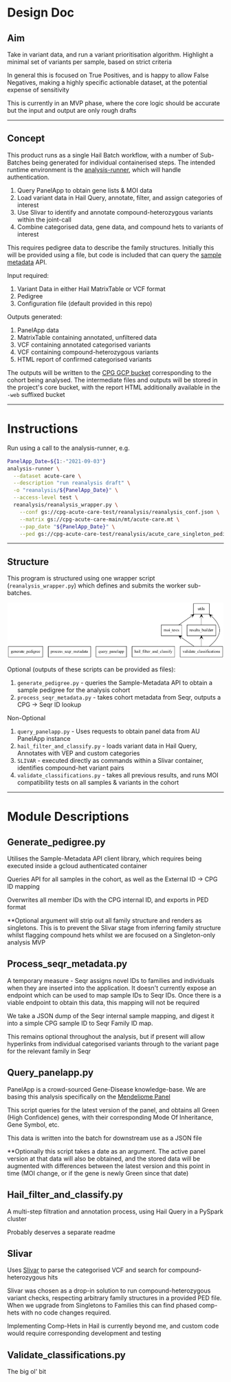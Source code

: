 # Design Doc

## Aim

Take in variant data, and run a variant prioritisation algorithm. Highlight a minimal set of variants per sample, based on strict criteria

In general this is focused on True Positives, and is happy to allow False Negatives, making a highly specific actionable dataset, at the potential expense of sensitivity

This is currently in an MVP phase, where the core logic should be accurate but the input and output are only rough drafts

---

## Concept

This product runs as a single Hail Batch workflow, with a number of Sub-Batches being generated for individual containerised steps. The intended runtime environment is the [analysis-runner](https://github.com/populationgenomics/analysis-runner), which will handle authentication.

1. Query PanelApp to obtain gene lists & MOI data
2. Load variant data in Hail Query, annotate, filter, and assign categories of interest
3. Use Slivar to identify and annotate compound-heterozygous variants within the joint-call
4. Combine categorised data, gene data, and compound hets to variants of interest

This requires pedigree data to describe the family structures. Initially this will be provided using a file, but code is included that can query the [sample metadata](https://github.com/populationgenomics/sample-metadata) API.

Input required:
1. Variant Data in either Hail MatrixTable or VCF format
2. Pedigree
3. Configuration file (default provided in this repo)


Outputs generated:
1. PanelApp data
2. MatrixTable containing annotated, unfiltered data
3. VCF containing annotated categorised variants
4. VCF containing compound-heterozygous variants
5. HTML report of confirmed categorised variants

The outputs will be written to the [CPG GCP bucket](https://github.com/populationgenomics/team-docs/tree/main/storage_policies) corresponding to the cohort being analysed. The intermediate files and outputs will be stored in the project's core bucket, with the report HTML additionally available in the `-web` suffixed bucket 

---

# Instructions

Run using a call to the analysis-runner, e.g.

```bash
PanelApp_Date=${1:-"2021-09-03"}
analysis-runner \
  --dataset acute-care \
  --description "run reanalysis draft" \
  -o "reanalysis/${PanelApp_Date}" \
  --access-level test \
  reanalysis/reanalysis_wrapper.py \
    --conf gs://cpg-acute-care-test/reanalysis/reanalysis_conf.json \
    --matrix gs://cpg-acute-care-main/mt/acute-care.mt \
    --pap_date "${PanelApp_Date}" \
    --ped gs://cpg-acute-care-test/reanalysis/acute_care_singleton_pedigree.json
```

---

## Structure

This program is structured using one wrapper script (`reanalysis_wrapper.py`) which defines and submits the worker sub-batches.

![uml](packages.png)

Optional (outputs of these scripts can be provided as files):
1. `generate_pedigree.py` - queries the Sample-Metadata API to obtain a sample pedigree for the analysis cohort
2. `process_seqr_metadata.py` - takes cohort metadata from Seqr, outputs a CPG -> Seqr ID lookup

Non-Optional
1. `query_panelapp.py` - Uses requests to obtain panel data from AU PanelApp instance
2. `hail_filter_and_classify.py` - loads variant data in Hail Query, Annotates with VEP and custom categories
3. `SLIVAR` - executed directly as commands within a Slivar container, identifies compound-het variant pairs
4. `validate_classifications.py` - takes all previous results, and runs MOI compatibility tests on all samples & variants in the cohort

---

# Module Descriptions

## Generate_pedigree.py

Utilises the Sample-Metadata API client library, which requires being executed inside a gcloud authenticated container 

Queries API for all samples in the cohort, as well as the External ID -> CPG ID mapping

Overwrites all member IDs with the CPG internal ID, and exports in PED format

**Optional argument will strip out all family structure and renders as singletons. This is to prevent the Slivar stage from inferring family structure whilst flagging compound hets whilst we are focused on a Singleton-only analysis MVP

## Process_seqr_metadata.py

A temporary measure - Seqr assigns novel IDs to families and individuals when they are inserted into the application. It doesn't currently expose an endpoint which can be used to map sample IDs to Seqr IDs. Once there is a viable endpoint to obtain this data, this mapping will not be required

We take a JSON dump of the Seqr internal sample mapping, and digest it into a simple CPG sample ID to Seqr Family ID map.

This remains optional throughout the analysis, but if present will allow hyperlinks from individual categorised variants through to the variant page for the relevant family in Seqr

## Query_panelapp.py

PanelApp is a crowd-sourced Gene-Disease knowledge-base. We are basing this analysis specifically on the [Mendeliome Panel](https://panelapp.agha.umccr.org/panels/137/)

This script queries for the latest version of the panel, and obtains all Green (High Confidence) genes, with their corresponding Mode Of Inheritance, Gene Symbol, etc. 

This data is written into the batch for downstream use as a JSON file

**Optionally this script takes a date as an argument. The active panel version at that data will also be obtained, and the stored data will be augmented with differences between the latest version and this point in time (MOI change, or if the gene is newly Green since that date)

## Hail_filter_and_classify.py

A multi-step filtration and annotation process, using Hail Query in a PySpark cluster

Probably deserves a separate readme

## Slivar

Uses [Slivar](https://github.com/brentp/slivar) to parse the categorised VCF and search for compound-heterozygous hits

Slivar was chosen as a drop-in solution to run compound-heterozygous variant checks, respecting arbitrary family structures in a provided PED file. When we upgrade from Singletons to Families this can find phased comp-hets with no code changes required.

Implementing Comp-Hets in Hail is currently beyond me, and custom code would require corresponding development and testing

## Validate_classifications.py

The big ol' bit